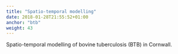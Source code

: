 ```yaml
---
title: "Spatio-temporal modelling"
date: 2018-01-28T21:55:52+01:00
anchor: "btb"
weight: 43
---
```


Spatio-temporal modelling of bovine tuberculosis (BTB) in Cornwall.